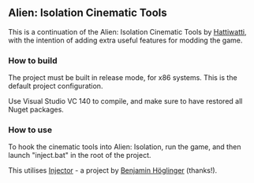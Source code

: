 ## Alien: Isolation Cinematic Tools

This is a continuation of the Alien: Isolation Cinematic Tools by [Hattiwatti](https://github.com/Hattiwatti), with the intention of adding extra useful features for modding the game.

### How to build

The project must be built in release mode, for x86 systems. This is the default project configuration.

Use Visual Studio VC 140 to compile, and make sure to have restored all Nuget packages.

### How to use

To hook the cinematic tools into Alien: Isolation, run the game, and then launch "inject.bat" in the root of the project.

This utilises [Injector](https://github.com/nefarius/Injector) - a project by [Benjamin Höglinger](https://github.com/nefarius) (thanks!).